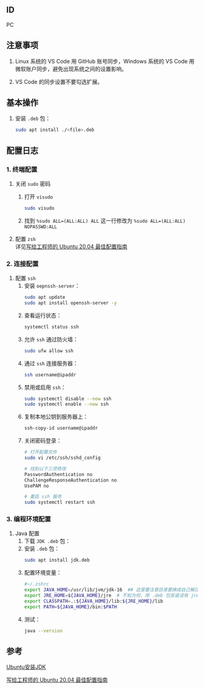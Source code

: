 ## ID

PC

## 注意事项

1. Linux 系统的 VS Code 用 GitHub 账号同步，Windows 系统的 VS Code 用微软账户同步，避免出现系统之间的设置影响。  

2. VS Code 的同步设置不要勾选扩展。  

## 基本操作

1. 安装 `.deb` 包：  
    ```bash
    sudo apt install ./<file>.deb
    ```

## 配置日志

### 1. 终端配置

1. 关闭 `sudo` 密码  
    1. 打开 `visudo`
        ```bash
        sudo visudo
        ```
    2. 找到 `%sudo ALL=(ALL:ALL) ALL` 这一行修改为 `%sudo ALL=(ALL:ALL) NOPASSWD:ALL`

2. 配置 `zsh`  
    详见[写给工程师的 Ubuntu 20.04 最佳配置指南 ](https://juejin.cn/post/6844904149822210056#heading-1)

### 2. 连接配置

1. 配置 `ssh`  
    1. 安装 `oepnssh-server`：
        ```bash
        sudo apt update
        sudo apt install openssh-server -y
        ```
    2. 查看运行状态：
        ```bash
        systemctl status ssh
        ```
    3. 允许 `ssh` 通过防火墙：
        ```bash
        sudo ufw allow ssh
        ```
    4. 通过 `ssh` 连接服务器：
        ```bash
        ssh username@ipaddr
        ```
    5. 禁用或启用 `ssh`：
        ```bash
        sudo systemctl disable --now ssh
        sudo systemctl enable --now ssh
        ```
    6. 复制本地公钥到服务器上：
        ```bash
        ssh-copy-id username@ipaddr
        ```
    7. 关闭密码登录：
        ```bash
        # 打开配置文件
        sudo vi /etc/ssh/sshd_config
        ```
        ```bash
        # 找到以下三项修改
        PasswordAuthentication no
        ChallengeResponseAuthentication no
        UsePAM no
        ```
        ```bash
        # 重启 ssh 服务
        sudo systemctl restart ssh
        ```

### 3. 编程环境配置

1. Java 配置  
    1. 下载 `JDK .deb` 包：
    2. 安装 `.deb` 包：
        ```bash
        sudo apt install jdk.deb
        ```
    3. 配置环境变量：
        ```bash
        #~/.zshrc
        export JAVA_HOME=/usr/lib/jvm/jdk-16  ## 这里要注意目录要换成自己解压的jdk 目录
        export JRE_HOME=${JAVA_HOME}/jre  # 不知为何，用 .deb 包安装没有 jre/ 目录
        export CLASSPATH=.:${JAVA_HOME}/lib:${JRE_HOME}/lib  
        export PATH=${JAVA_HOME}/bin:$PATH
        ```
    4. 测试：
        ```bash
        java --version
        ```

## 参考
[Ubuntu安装JDK](https://developer.aliyun.com/article/704959)  

[写给工程师的 Ubuntu 20.04 最佳配置指南 ](https://juejin.cn/post/6844904149822210056#heading-1)